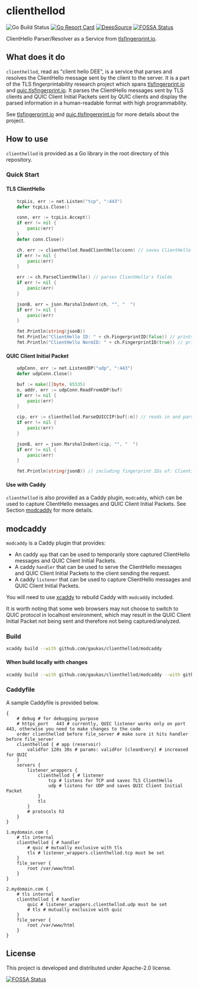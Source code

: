 # clienthellod
![Go Build Status](https://github.com/gaukas/clienthellod/actions/workflows/go.yml/badge.svg)
[![Go Report Card](https://goreportcard.com/badge/github.com/gaukas/clienthellod)](https://goreportcard.com/report/github.com/gaukas/clienthellod)
[![DeepSource](https://app.deepsource.com/gh/gaukas/clienthellod.svg/?label=active+issues&show_trend=true&token=GugDSBnYAxAF25QNpfyAO5d2)](https://app.deepsource.com/gh/gaukas/clienthellod/)
[![FOSSA Status](https://app.fossa.com/api/projects/git%2Bgithub.com%2Fgaukas%2Fclienthellod.svg?type=shield&issueType=license)](https://app.fossa.com/projects/git%2Bgithub.com%2Fgaukas%2Fclienthellod?ref=badge_shield&issueType=license)

ClientHello Parser/Resolver as a Service from [tlsfingerprint.io](https://tlsfingerprint.io).

## What does it do

`clienthellod`, read as "client hello DEE", is a service that parses and resolves the ClientHello message sent by the client to the server. It is a part of the TLS fingerprintability research project which spans [tlsfingerprint.io](https://tlsfingerprint.io) and [quic.tlsfingerprint.io](https://quic.tlsfingerprint.io). It parses the ClientHello messages sent by TLS clients and QUIC Client Initial Packets sent by QUIC clients and display the parsed information in a human-readable format with high programmability. 

See [tlsfingerprint.io](https://tlsfingerprint.io) and [quic.tlsfingerprint.io](https://quic.tlsfingerprint.io) for more details about the project.

## How to use

`clienthellod` is provided as a Go library in the root directory of this repository. 

### Quick Start

#### TLS ClientHello

```go
    tcpLis, err := net.Listen("tcp", ":443")
    defer tcpLis.Close()

    conn, err := tcpLis.Accept()
	if err != nil {
        panic(err)
	}
    defer conn.Close()

	ch, err := clienthellod.ReadClientHello(conn) // saves ClientHello
    if err != nil {
        panic(err)
    }

    err := ch.ParseClientHello() // parses ClientHello's fields
    if err != nil {
        panic(err)
    }

    jsonB, err = json.MarshalIndent(ch, "", "  ")
    if err != nil {
        panic(err)
    }

    fmt.Println(string(jsonB))
    fmt.Println("ClientHello ID: " + ch.FingerprintID(false)) // prints ClientHello's original fingerprint ID, as TLS extension IDs in their provided order
    fmt.Println("ClientHello NormID: " + ch.FingerprintID(true)) // prints ClientHello's normalized fingerprint ID, as TLS extension IDs in a sorted order
```

#### QUIC Client Initial Packet

```go
    udpConn, err := net.ListenUDP("udp", ":443")
    defer udpConn.Close()

    buf := make([]byte, 65535)
    n, addr, err := udpConn.ReadFromUDP(buf)
    if err != nil {
        panic(err)
    }

    cip, err := clienthellod.ParseQUICCIP(buf[:n]) // reads in and parses QUIC Client Initial Packet
    if err != nil {
        panic(err)    
    }

    jsonB, err = json.MarshalIndent(cip, "", "  ")
    if err != nil {
        panic(err)
    }

    fmt.Println(string(jsonB)) // including fingerprint IDs of: ClientInitialPacket, QUIC Header, QUIC ClientHello, QUIC Transport Parameters' combination
```

#### Use with Caddy

`clienthellod` is also provided as a Caddy plugin, `modcaddy`, which can be used to capture ClientHello messages and QUIC Client Initial Packets. See Section [modcaddy](#modcaddy) for more details.

## modcaddy

`modcaddy` is a Caddy plugin that provides:
- An caddy `app` that can be used to temporarily store captured ClientHello messages and QUIC Client Initial Packets. 
- A caddy `handler` that can be used to serve the ClientHello messages and QUIC Client Initial Packets to the client sending the request. 
- A caddy `listener` that can be used to capture ClientHello messages and QUIC Client Initial Packets.

You will need to use [xcaddy](https://github.com/caddyserver/xcaddy) to rebuild Caddy with `modcaddy` included.

It is worth noting that some web browsers may not choose to switch to QUIC protocol in localhost environment, which may result in the QUIC Client Initial Packet not being sent and therefore not being captured/analyzed.

### Build 

```bash
xcaddy build --with github.com/gaukas/clienthellod/modcaddy
```

#### When build locally with changes 

```bash
xcaddy build --with github.com/gaukas/clienthellod/modcaddy --with github.com/gaukas/clienthellod/=./
```

### Caddyfile

A sample Caddyfile is provided below.

```Caddyfile
{      
    # debug # for debugging purpose
    # https_port   443 # currently, QUIC listener works only on port 443, otherwise you need to make changes to the code
    order clienthellod before file_server # make sure it hits handler before file_server
    clienthellod { # app (reservoir)
        validfor 120s 30s # params: validFor [cleanEvery] # increased for QUIC
    }
    servers {
        listener_wrappers {
            clienthellod { # listener
                tcp # listens for TCP and saves TLS ClientHello 
                udp # listens for UDP and saves QUIC Client Initial Packet
            }
            tls
        }
        # protocols h3
    }
}

1.mydomain.com {
    # tls internal
    clienthellod { # handler
        # quic # mutually exclusive with tls
        tls # listener_wrappers.clienthellod.tcp must be set
    }
    file_server {
        root /var/www/html
    }
}

2.mydomain.com {
    # tls internal
    clienthellod { # handler
        quic # listener_wrappers.clienthellod.udp must be set
        # tls # mutually exclusive with quic
    }
    file_server {
        root /var/www/html
    }
}
```

## License

This project is developed and distributed under Apache-2.0 license. 

[![FOSSA Status](https://app.fossa.com/api/projects/git%2Bgithub.com%2Fgaukas%2Fclienthellod.svg?type=large&issueType=license)](https://app.fossa.com/projects/git%2Bgithub.com%2Fgaukas%2Fclienthellod?ref=badge_large&issueType=license)
